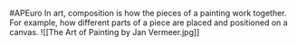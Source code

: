 #APEuro 
In art, composition is how the pieces of a painting work together. For example, how different parts of a piece are placed and positioned on a canvas.
![[The Art of Painting by Jan Vermeer.jpg]]